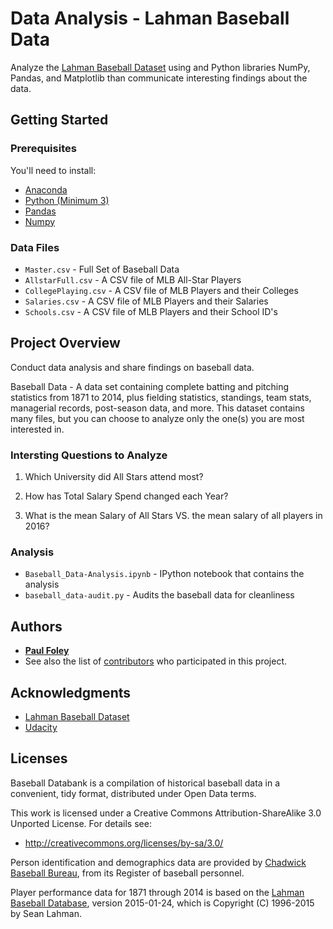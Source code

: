 # Data Analysis - Lahman Baseball Data

Analyze the [Lahman Baseball Dataset](http://www.seanlahman.com/baseball-archive/statistics/) using and Python libraries NumPy, Pandas, and Matplotlib than communicate interesting findings about the data.

## Getting Started

### Prerequisites
You'll need to install:

* [Anaconda](https://www.continuum.io/downloads)
* [Python (Minimum 3)](https://www.continuum.io/blog/developer-blog/python-3-support-anaconda)
* [Pandas](https://anaconda.org/anaconda/pandas)
* [Numpy](https://anaconda.org/anaconda/numpy)


### Data Files
* `Master.csv` - Full Set of Baseball Data
* `AllstarFull.csv` - A CSV file of MLB All-Star Players
* `CollegePlaying.csv` - A CSV file of MLB Players and their Colleges
* `Salaries.csv` - A CSV file of MLB Players and their Salaries
* `Schools.csv` - A CSV file of MLB Players and their School ID's

## Project Overview

Conduct data analysis and share findings on baseball data. 

Baseball Data - A data set containing complete batting and pitching statistics from 1871 to 2014, plus fielding statistics, standings, team stats, managerial records, post-season data, and more. This dataset contains many files, but you can choose to analyze only the one(s) you are most interested in.

### Intersting Questions to Analyze

1) Which University did All Stars attend most?

2) How has Total Salary Spend changed each Year? 

3) What is the mean Salary of All Stars VS. the mean salary of all players in 2016?

### Analysis

* `Baseball_Data-Analysis.ipynb` - IPython notebook that contains the analysis
* `baseball_data-audit.py` - Audits the baseball data for cleanliness

## Authors

* [**Paul Foley**](https://github.com/paulfoley)
* See also the list of [contributors](https://github.com/paulfoley/data-analyst/tree/master/Baseball_Data-Analysis) who participated in this project.

## Acknowledgments

* [Lahman Baseball Dataset](http://www.seanlahman.com/baseball-archive/statistics/)
* [Udacity](https://www.udacity.com/)

## Licenses
Baseball Databank is a compilation of historical baseball data in a convenient, tidy format, distributed under Open Data terms.

This work is licensed under a Creative Commons Attribution-ShareAlike 3.0 Unported License. For details see:
* http://creativecommons.org/licenses/by-sa/3.0/

Person identification and demographics data are provided by [Chadwick Baseball Bureau](http://www.chadwick-bureau.com), from its Register of baseball personnel.

Player performance data for 1871 through 2014 is based on the [Lahman Baseball Database](http://www.seanlahman.com/baseball-archive/statistics/), version 2015-01-24, which is Copyright (C) 1996-2015 by Sean Lahman.